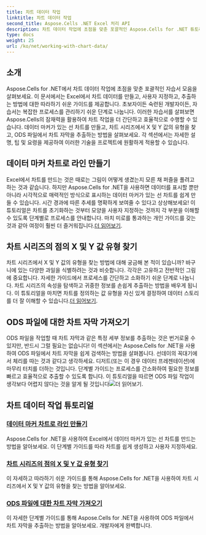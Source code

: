 ```yaml
---
title: 차트 데이터 작업
linktitle: 차트 데이터 작업
second_title: Aspose.Cells .NET Excel 처리 API
description: 차트 데이터 작업에 초점을 맞춘 포괄적인 Aspose.Cells for .NET 튜토리얼을 알아보세요. 차트를 배우고, 만들고, 사용자 지정하세요.
type: docs
weight: 25
url: /ko/net/working-with-chart-data/
---
```

## 소개

Aspose.Cells for .NET에서 차트 데이터 작업에 초점을 맞춘 포괄적인 자습서 모음을 살펴보세요. 이 문서에서는 Excel에서 차트 데이터를 만들고, 사용자 지정하고, 추출하는 방법에 대한 따라하기 쉬운 가이드를 제공합니다. 초보자이든 숙련된 개발자이든, 자습서는 복잡한 프로세스를 관리하기 쉬운 단계로 나눕니다. 이러한 자습서를 살펴보면 Aspose.Cells의 잠재력을 활용하여 차트 작업을 더 간단하고 효율적으로 수행할 수 있습니다. 데이터 마커가 있는 선 차트를 만들고, 차트 시리즈에서 X 및 Y 값의 유형을 찾고, ODS 파일에서 차트 자막을 추출하는 방법을 살펴보세요. 각 섹션에서는 자세한 설명, 팁 및 요령을 제공하여 이러한 기술을 프로젝트에 원활하게 적용할 수 있습니다.


## 데이터 마커 차트로 라인 만들기
Excel에서 차트를 만드는 것은 때로는 그림이 어떻게 생겼는지 모른 채 퍼즐을 풀려고 하는 것과 같습니다. 하지만 Aspose.Cells for .NET을 사용하면 데이터를 표시할 뿐만 아니라 시각적으로 매력적인 방식으로 표시하는 데이터 마커가 있는 선 차트를 쉽게 만들 수 있습니다. 시간 경과에 따른 추세를 명확하게 보여줄 수 있다고 상상해보세요! 이 튜토리얼은 차트를 초기화하는 것부터 모양을 사용자 지정하는 것까지 각 부분을 이해할 수 있도록 단계별로 프로세스를 안내합니다. 마치 미로를 통과하는 개인 가이드를 갖는 것과 같아 여정이 훨씬 더 즐거워집니다.[더 읽어보기](./create-line-with-data-marker-chart/).

## 차트 시리즈의 점의 X 및 Y 값 유형 찾기
차트 시리즈에서 X 및 Y 값의 유형을 찾는 방법에 대해 궁금해 본 적이 있습니까? 바구니에 있는 다양한 과일을 식별하려는 것과 비슷합니다. 각각은 고유하고 전반적인 그림에 중요합니다. 자세한 가이드에서 프로세스를 간단하고 소화하기 쉬운 단계로 나눕니다. 차트 시리즈의 속성을 탐색하고 귀중한 정보를 손쉽게 추출하는 방법을 배우게 됩니다. 이 튜토리얼을 마치면 차트를 정의하는 값 유형을 자신 있게 결정하여 데이터 스토리를 더 잘 이해할 수 있습니다.[더 읽어보기](./find-type-of-x-and-y-values-of-points-in-chart-series/).

## ODS 파일에 대한 차트 자막 가져오기
ODS 파일을 작업할 때 차트 자막과 같은 특정 세부 정보를 추출하는 것은 번거로울 수 있지만, 반드시 그럴 필요는 없습니다! 이 섹션에서는 Aspose.Cells for .NET을 사용하여 ODS 파일에서 차트 자막을 쉽게 검색하는 방법을 살펴봅니다. 선데이의 꼭대기에서 체리를 따는 것과 같다고 생각하세요. 디저트(또는 이 경우 데이터 프레젠테이션)에 마무리 터치를 더하는 것입니다. 단계별 가이드는 프로세스를 간소화하여 필요한 정보를 빠르고 효율적으로 추출할 수 있도록 합니다. 이 튜토리얼을 따르면 ODS 파일 작업이 생각보다 어렵지 않다는 것을 알게 될 것입니다![더 읽어보기](./get-chart-subtitle-for-ods-file/).

## 차트 데이터 작업 튜토리얼
### [데이터 마커 차트로 라인 만들기](./create-line-with-data-marker-chart/)
Aspose.Cells for .NET을 사용하여 Excel에서 데이터 마커가 있는 선 차트를 만드는 방법을 알아보세요. 이 단계별 가이드를 따라 차트를 쉽게 생성하고 사용자 지정하세요.
### [차트 시리즈의 점의 X 및 Y 값 유형 찾기](./find-type-of-x-and-y-values-of-points-in-chart-series/)
이 자세하고 따라하기 쉬운 가이드를 통해 Aspose.Cells for .NET을 사용하여 차트 시리즈에서 X 및 Y 값의 유형을 찾는 방법을 알아보세요.
### [ODS 파일에 대한 차트 자막 가져오기](./get-chart-subtitle-for-ods-file/)
이 자세한 단계별 가이드를 통해 Aspose.Cells for .NET을 사용하여 ODS 파일에서 차트 자막을 추출하는 방법을 알아보세요. 개발자에게 완벽합니다.